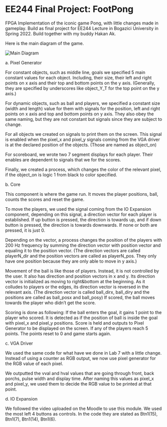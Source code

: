 # EE244 Final Project: FootPong
FPGA Implementation of the iconic game Pong, with little changes made in gameplay. Build as final project for EE244 Lecture in Bogazici University in Spring 2022. Build together with my buddy Hakan Ak.

Here is the main diagram of the game.

![Main Diagram](https://github.com/arkiolok/ee244-FootPong/blob/main/main.jpg?raw=true)


a. Pixel Generator 

For constant objects, such as middle line, goals we specified 5 main constant values 
for each object. Including, their size, their left and right points on x axis and their top 
and bottom points on the y axis. (Generally, they are specified by underscores like 
object_Y_T for the top point on the y axis.)

For dynamic objects, such as ball and players, we specified a constant size (width 
and length) value for them with signals for the position, left and right points on x 
axis and top and bottom points on y axis. They also obey the same naming, but they 
are not constant but signals since they are subject to change.

For all objects we created on signals to print them on the screen. This signal is 
enabled when the pixel_x and pixel_y signals coming from the VGA 
driver is at the declared position of the objects. (Those are named 
as object_on)

For scoreboard, we wrote two 7 segment displays for each player. 
Their enables are dependent to signals that we for the scores.

Finally, we created a process, which changes the color of the relevant pixel, if the 
object_on is logic 1 from black to color specified.


b. Core 

This component is where the game run. It moves the player positions, ball, counts 
the scores and reset the game. 

To move the players, we used the signal coming from the IO Expansion component, 
depending on this signal, a direction vector for each player is established. If up 
button is pressed, the direction is towards up, and if down button is pressed, the 
direction is towards downwards. If none or both are pressed, it is just 0. 

Depending on the vector, a process changes the position of the players with 200 Hz 
frequency by summing the direction vector with position vector and equaling it to 
the position vector. (The direction vectors are called playerN_dir and the position 
vectors are called as playerN_pos. They only have one position because they are 
only able to move in y axis.) 

Movement of the ball is like those of players. Instead, it is not controlled by the user. 
It also has direction and position vectors in x and y. Its direction vector is initialized 
as moving to right&bottom at the beginning. As it colludes to players or the edges, 
its direction vector is reversed in the relevant axis. (The direction vector is called 
ball_dirx, ball_diry and the positions are called as ball_posx and ball_posy) If scored, 
the ball moves towards the player who didn’t get the score. 

Scoring is done as following: If the ball enters the goal, it gains 1 point to the player 
who scored. It is detected as if the position of ball is inside the goal with pixel_x and 
pixel_y positions. Score is held and outputs to Pixel Generator to be displayed on the 
screen. If any of the players reach 5 points. The points reset to 0 and game starts 
again. 


c. VGA Driver 

We used the same code for what have we done in Lab 7 with a little change. Instead 
of using a counter as RGB output, we now use pixel generator for the RGB value of 
each pixel. 

We outputted the vval and hval values that are going through front, back porchs, 
pulse width and display time. After naming this values as pixel_x and pixel_y, we 
used them to decide the RGB value to be printed at that point. 


d. IO Expansion 

We followed the video uploaded on the Moodle to 
use this module. We used the most left 4 buttons as 
controls. In the code they are stated as Btn1(15), 
Btn1(7), Btn1(14), Btn1(6).

